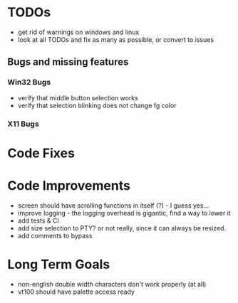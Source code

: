 ﻿# TODOs

- get rid of warnings on windows and linux
- look at all TODOs and fix as many as possible, or convert to issues

## Bugs and missing features

### Win32 Bugs

- verify that middle button selection works
- verify that selection blinking does not change fg color

### X11 Bugs

# Code Fixes

# Code Improvements 

- screen should have scrolling functions in itself (?) - I guess yes...
- improve logging - the logging overhead is gigantic, find a way to lower it
- add tests & CI
- add size selection to PTY? or not really, since it can always be resized. 
- add comments to bypass

# Long Term Goals

- non-english double width characters don't work properly (at all)
- vt100 should have palette access ready

